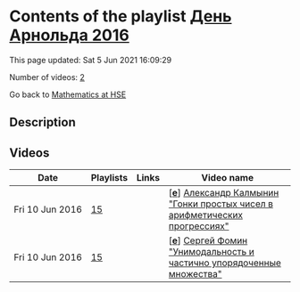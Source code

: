 # Contents of the playlist [День Арнольда 2016](https://www.youtube.com/playlist?list=PLq3E5oubNNoC082X1MF4hBgUQVHWMlQwZ)

This page updated: Sat 5 Jun 2021 16:09:29

Number of videos: [2](#videos)

Go back to [Mathematics at HSE](../README.md)

## Description



## Videos

|Date|Playlists|Links|Video name|
|---|---|---|---|
| Fri&nbsp;10&nbsp;Jun&nbsp;2016 | [15](../playlists/15 "День Арнольда 2016") |  | [[**e**](https://studio.youtube.com/video/ohgoVRbkXJ8/edit "Edit")] [Александр Калмынин "Гонки простых чисел в арифметических прогрессиях"](https://www.youtube.com/watch?v=ohgoVRbkXJ8&list=PLq3E5oubNNoC082X1MF4hBgUQVHWMlQwZ "Этот ролик обработан в Видеоредакторе YouTube (http://www.youtube.com/editor)") |
| Fri&nbsp;10&nbsp;Jun&nbsp;2016 | [15](../playlists/15 "День Арнольда 2016") |  | [[**e**](https://studio.youtube.com/video/0yN0i9lp2yg/edit "Edit")] [Сергей Фомин  "Унимодальность и частично упорядоченные множества"](https://www.youtube.com/watch?v=0yN0i9lp2yg&list=PLq3E5oubNNoC082X1MF4hBgUQVHWMlQwZ "Этот ролик обработан в Видеоредакторе YouTube (http://www.youtube.com/editor)") |
